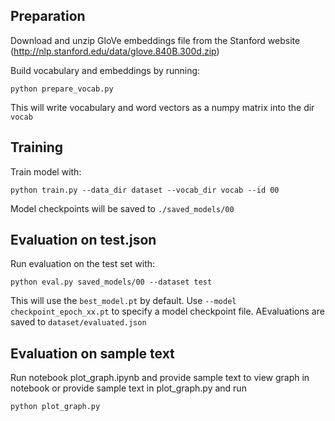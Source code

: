 
## Preparation

Download and unzip GloVe embeddings file from the Stanford website (http://nlp.stanford.edu/data/glove.840B.300d.zip)

Build vocabulary and embeddings by running:
```
python prepare_vocab.py
```

This will write vocabulary and word vectors as a numpy matrix into the dir `vocab`

## Training

Train model with:
```
python train.py --data_dir dataset --vocab_dir vocab --id 00
```

Model checkpoints will be saved to `./saved_models/00`

## Evaluation on test.json

Run evaluation on the test set with:
```
python eval.py saved_models/00 --dataset test
```

This will use the `best_model.pt` by default. Use `--model checkpoint_epoch_xx.pt` to specify a model checkpoint file.
AEvaluations are saved to `dataset/evaluated.json`


## Evaluation on sample text

Run notebook plot_graph.ipynb and provide sample text to view graph in notebook
or provide sample text in plot_graph.py and run
```
python plot_graph.py
```
